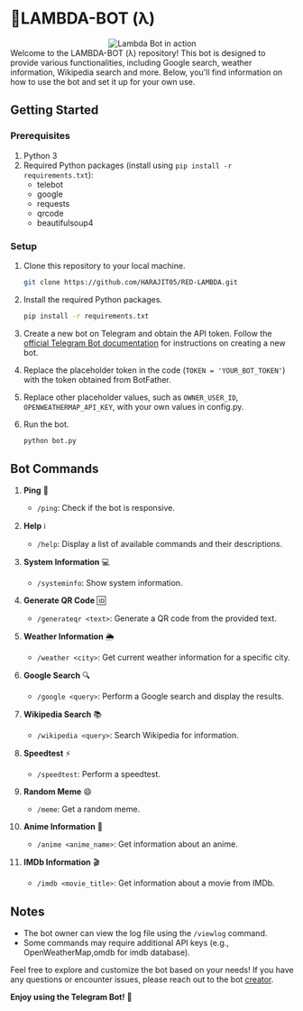 # 🤖LAMBDA-BOT (λ)
<!-- Centered Gif -->
<div align="center">
  <img src="λ.gif" alt="Lambda Bot in action">
</div>
Welcome to the  LAMBDA-BOT (λ) repository! This bot is designed to provide various functionalities, including Google search, weather information, Wikipedia search and more. Below, you'll find information on how to use the bot and set it up for your own use.

## Getting Started

### Prerequisites
1. Python 3
2. Required Python packages (install using `pip install -r requirements.txt`):
   - telebot
   - google
   - requests
   - qrcode
   - beautifulsoup4

### Setup
1. Clone this repository to your local machine.

    ```bash
    git clone https://github.com/HARAJIT05/RED-LAMBDA.git
    ```

2. Install the required Python packages.

    ```bash
    pip install -r requirements.txt
    ```

3. Create a new bot on Telegram and obtain the API token. Follow the [official Telegram Bot documentation](https://core.telegram.org/bots#botfather) for instructions on creating a new bot.

4. Replace the placeholder token in the code (`TOKEN = 'YOUR_BOT_TOKEN'`) with the token obtained from BotFather.

5. Replace other placeholder values, such as `OWNER_USER_ID`, `OPENWEATHERMAP_API_KEY`, with your own values in config.py.

6. Run the bot.

    ```bash
    python bot.py
    ```

## Bot Commands

1. **Ping** 🏓
   - `/ping`: Check if the bot is responsive.

2. **Help** ℹ️
   - `/help`: Display a list of available commands and their descriptions.

3. **System Information** 💻
   - `/systeminfo`: Show system information.

4. **Generate QR Code** 🆔
   - `/generateqr <text>`: Generate a QR code from the provided text.

5. **Weather Information** 🌦️
   - `/weather <city>`: Get current weather information for a specific city.

6. **Google Search** 🔍
   - `/google <query>`: Perform a Google search and display the results.

7. **Wikipedia Search** 📚
   - `/wikipedia <query>`: Search Wikipedia for information.

8. **Speedtest** ⚡
   - `/speedtest`: Perform a speedtest.

9. **Random Meme** 😄
   - `/meme`: Get a random meme.

10. **Anime Information** 🎌
    - `/anime <anime_name>`: Get information about an anime.

11. **IMDb Information** 🎬
    - `/imdb <movie_title>`: Get information about a movie from IMDb.

## Notes
- The bot owner can view the log file using the `/viewlog` command.
- Some commands may require additional API keys (e.g., OpenWeatherMap,omdb for imdb database).

Feel free to explore and customize the bot based on your needs! If you have any questions or encounter issues, please reach out to the bot [creator](https://linktr.ee/harajit). 

**Enjoy using the Telegram Bot!** 🚀
